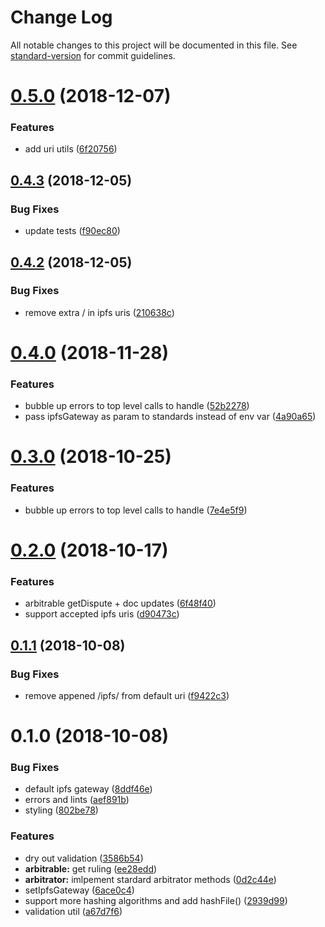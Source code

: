 # Change Log

All notable changes to this project will be documented in this file. See [standard-version](https://github.com/conventional-changelog/standard-version) for commit guidelines.

<a name="0.5.0"></a>
# [0.5.0](https://github.com/kleros/archon/compare/v0.4.3...v0.5.0) (2018-12-07)


### Features

* add uri utils ([6f20756](https://github.com/kleros/archon/commit/6f20756))



<a name="0.4.3"></a>
## [0.4.3](https://github.com/kleros/archon/compare/v0.4.2...v0.4.3) (2018-12-05)


### Bug Fixes

* update tests ([f90ec80](https://github.com/kleros/archon/commit/f90ec80))



<a name="0.4.2"></a>
## [0.4.2](https://github.com/kleros/archon/compare/v0.4.0...v0.4.2) (2018-12-05)


### Bug Fixes

* remove extra / in ipfs uris ([210638c](https://github.com/kleros/archon/commit/210638c))



<a name="0.4.0"></a>
# [0.4.0](https://github.com/kleros/archon/compare/v0.2.0...v0.4.0) (2018-11-28)


### Features

* bubble up errors to top level calls to handle ([52b2278](https://github.com/kleros/archon/commit/52b2278))
* pass ipfsGateway as param to standards instead of env var ([4a90a65](https://github.com/kleros/archon/commit/4a90a65))



<a name="0.3.0"></a>
# [0.3.0](https://github.com/kleros/archon/compare/v0.2.0...v0.3.0) (2018-10-25)


### Features

* bubble up errors to top level calls to handle ([7e4e5f9](https://github.com/kleros/archon/commit/7e4e5f9))



<a name="0.2.0"></a>
# [0.2.0](https://github.com/kleros/archon/compare/v0.1.1...v0.2.0) (2018-10-17)


### Features

* arbitrable getDispute + doc updates ([6f48f40](https://github.com/kleros/archon/commit/6f48f40))
* support accepted ipfs uris ([d90473c](https://github.com/kleros/archon/commit/d90473c))



<a name="0.1.1"></a>
## [0.1.1](https://github.com/kleros/archon/compare/v0.1.0...v0.1.1) (2018-10-08)


### Bug Fixes

* remove appened /ipfs/ from default uri ([f9422c3](https://github.com/kleros/archon/commit/f9422c3))



<a name="0.1.0"></a>
# 0.1.0 (2018-10-08)


### Bug Fixes

* default ipfs gateway ([8ddf46e](https://github.com/kleros/archon/commit/8ddf46e))
* errors and lints ([aef891b](https://github.com/kleros/archon/commit/aef891b))
* styling ([802be78](https://github.com/kleros/archon/commit/802be78))


### Features

* dry out validation ([3586b54](https://github.com/kleros/archon/commit/3586b54))
* **arbitrable:** get ruling ([ee28edd](https://github.com/kleros/archon/commit/ee28edd))
* **arbitrator:** imlpement stardard arbitrator methods ([0d2c44e](https://github.com/kleros/archon/commit/0d2c44e))
* setIpfsGateway ([6ace0c4](https://github.com/kleros/archon/commit/6ace0c4))
* support more hashing algorithms and add hashFile() ([2939d99](https://github.com/kleros/archon/commit/2939d99))
* validation util ([a67d7f6](https://github.com/kleros/archon/commit/a67d7f6))
